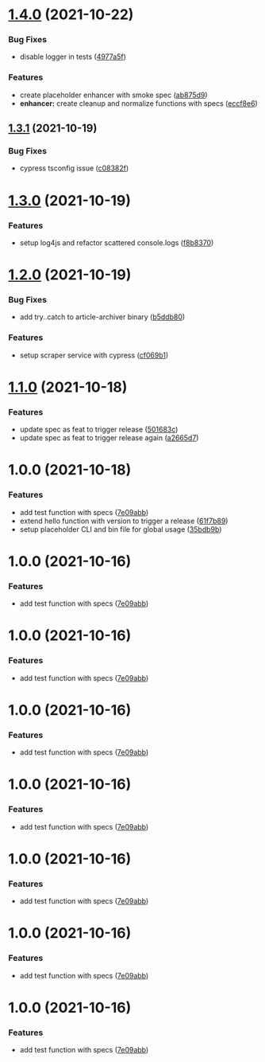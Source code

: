 # [1.4.0](https://github.com/chrisodicho/article-archiver/compare/v1.3.1...v1.4.0) (2021-10-22)


### Bug Fixes

* disable logger in tests ([4977a5f](https://github.com/chrisodicho/article-archiver/commit/4977a5fd7fecf5a05af5b72c1eef4c280277e1ad))


### Features

* create placeholder enhancer with smoke spec ([ab875d9](https://github.com/chrisodicho/article-archiver/commit/ab875d98b767217dc2c458188a50d59456f36beb))
* **enhancer:** create cleanup and normalize functions with specs ([eccf8e6](https://github.com/chrisodicho/article-archiver/commit/eccf8e69df7d31d9deabc1f5727ab3d4c381e9a5))

## [1.3.1](https://github.com/chrisodicho/article-archiver/compare/v1.3.0...v1.3.1) (2021-10-19)


### Bug Fixes

* cypress tsconfig issue ([c08382f](https://github.com/chrisodicho/article-archiver/commit/c08382f83ddd0d986606d96138e14be2e429ccc8))

# [1.3.0](https://github.com/chrisodicho/article-archiver/compare/v1.2.0...v1.3.0) (2021-10-19)


### Features

* setup log4js and refactor scattered console.logs ([f8b8370](https://github.com/chrisodicho/article-archiver/commit/f8b8370473a0836ffc5fb92dff89d6218d385d75))

# [1.2.0](https://github.com/chrisodicho/article-archiver/compare/v1.1.0...v1.2.0) (2021-10-19)


### Bug Fixes

* add try..catch to article-archiver binary ([b5ddb80](https://github.com/chrisodicho/article-archiver/commit/b5ddb804776aa17f6989604d1be4a361470b61e0))


### Features

* setup scraper service with cypress ([cf069b1](https://github.com/chrisodicho/article-archiver/commit/cf069b1ac21133a0dd323520b14d44332b0544cc))

# [1.1.0](https://github.com/chrisodicho/article-archiver/compare/v1.0.0...v1.1.0) (2021-10-18)


### Features

* update spec as feat to trigger release ([501683c](https://github.com/chrisodicho/article-archiver/commit/501683ccaa8c90f20472a70af2c1897685abcac6))
* update spec as feat to trigger release again ([a2665d7](https://github.com/chrisodicho/article-archiver/commit/a2665d7e672177bb1cd65b95f45d9aef5075ee04))

# 1.0.0 (2021-10-18)


### Features

* add test function with specs ([7e09abb](https://github.com/chrisodicho/article-archiver/commit/7e09abbd7a656f05c6f1768f1127958c240b2a35))
* extend hello function with version to trigger a release ([61f7b89](https://github.com/chrisodicho/article-archiver/commit/61f7b89e799657760aca0936d88db177b4649e62))
* setup placeholder CLI and bin file for global usage ([35bdb9b](https://github.com/chrisodicho/article-archiver/commit/35bdb9b42b30b2e983a78ec481b9c58b35b27c69))

# 1.0.0 (2021-10-16)


### Features

* add test function with specs ([7e09abb](https://github.com/chrisodicho/article-archiver/commit/7e09abbd7a656f05c6f1768f1127958c240b2a35))

# 1.0.0 (2021-10-16)


### Features

* add test function with specs ([7e09abb](https://github.com/chrisodicho/article-archiver/commit/7e09abbd7a656f05c6f1768f1127958c240b2a35))

# 1.0.0 (2021-10-16)


### Features

* add test function with specs ([7e09abb](https://github.com/chrisodicho/article-archiver/commit/7e09abbd7a656f05c6f1768f1127958c240b2a35))

# 1.0.0 (2021-10-16)


### Features

* add test function with specs ([7e09abb](https://github.com/chrisodicho/article-archiver/commit/7e09abbd7a656f05c6f1768f1127958c240b2a35))

# 1.0.0 (2021-10-16)


### Features

* add test function with specs ([7e09abb](https://github.com/chrisodicho/article-archiver/commit/7e09abbd7a656f05c6f1768f1127958c240b2a35))

# 1.0.0 (2021-10-16)


### Features

* add test function with specs ([7e09abb](https://github.com/chrisodicho/article-archiver/commit/7e09abbd7a656f05c6f1768f1127958c240b2a35))

# 1.0.0 (2021-10-16)


### Features

* add test function with specs ([7e09abb](https://github.com/chrisodicho/article-archiver/commit/7e09abbd7a656f05c6f1768f1127958c240b2a35))
